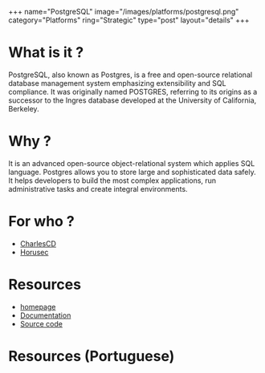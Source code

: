 +++
name="PostgreSQL"
image="/images/platforms/postgresql.png"
category="Platforms"
ring="Strategic"
type="post"
layout="details"
+++

# What is it ?

PostgreSQL, also known as Postgres, is a free and open-source relational database management system emphasizing extensibility and SQL compliance. It was originally named POSTGRES, referring to its origins as a successor to the Ingres database developed at the University of California, Berkeley.

# Why ?

It is an advanced open-source object-relational system which applies SQL language. Postgres allows you to store large and sophisticated data safely. It helps developers to build the most complex applications, run administrative tasks and create integral environments.


# For who ?
* [CharlesCD](https://charlescd.io/)
* [Horusec](https://horusec.io/site/)

# Resources
* [homepage](https://www.postgresql.org/)
* [Documentation](https://www.postgresql.org/docs/)
* [Source code](https://github.com/nodejs/node)


# Resources (Portuguese)

